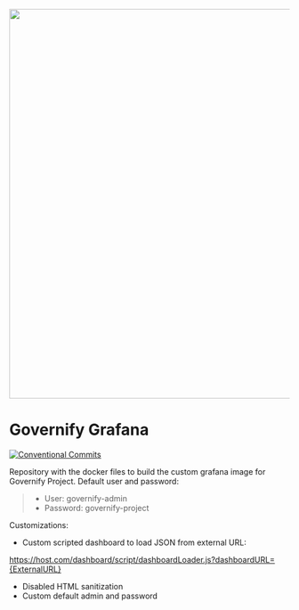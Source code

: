 <p align="center">
<img align="center" src="https://i.imgur.com/g3915g1.png" width="700">
</p>
 
# Governify Grafana
[![Conventional Commits](https://img.shields.io/badge/Conventional%20Commits-1.0.0-yellow.svg)](https://conventionalcommits.org)

Repository with the docker files to build the custom grafana image for Governify Project.
Default user and password:
> - User: governify-admin
 > - Password: governify-project

Customizations:
- Custom scripted dashboard to load JSON from external URL:

https://host.com/dashboard/script/dashboardLoader.js?dashboardURL={ExternalURL}
- Disabled HTML sanitization
- Custom default admin and password
